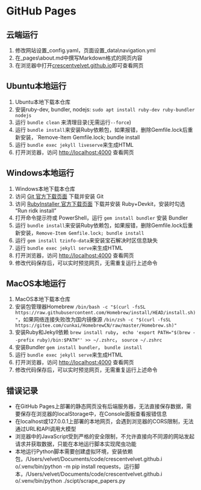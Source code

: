 # GitHub Pages

## 云端运行

1. 修改网站设置_config.yaml，页面设置_data\navigation.yml
2. 在_pages\about.md中撰写Markdown格式的网页内容
3. 在浏览器中打开[crescentvelvet.github.io](crescentvelvet.github.io)即可查看网页

## Ubuntu本地运行

1. Ubuntu本地下载本仓库
2. 安装ruby-dev, bundler, nodejs: `sudo apt install ruby-dev ruby-bundler nodejs`
3. 运行 `bundle clean` 来清理目录(无需运行`--force`)
4. 运行 `bundle install`来安装Ruby依赖包，如果报错，删除Gemfile.lock后重新安装，`Remove-Item Gemfile.lock; bundle install
5. 运行 `bundle exec jekyll liveserve`来生成HTML
6. 打开浏览器，访问 [http://localhost:4000](http://localhost:4000) 查看网页

## Windows本地运行

1. Windows本地下载本仓库
2. 访问 [Git 官方下载页面](https://git-scm.com/downloads) 下载并安装 Git
3. 访问 [RubyInstaller 官方下载页面](https://rubyinstaller.org/downloads/) 下载并安装 Ruby+Devkit，安装时勾选 “Run ridk install”
4. 打开命令提示符或 PowerShell，运行 `gem install bundler` 安装 Bundler
5. 运行 `bundle install`来安装Ruby依赖包，如果报错，删除Gemfile.lock后重新安装，`Remove-Item Gemfile.lock; bundle install`
6. 运行 `gem install tzinfo-data`来安装宝石解决时区信息缺失
7. 运行 `bundle exec jekyll serve`来生成HTML
8. 打开浏览器，访问 [http://localhost:4000](http://localhost:4000) 查看网页
9. 修改代码保存后，可以实时预览网页，无需重复运行上述命令

## MacOS本地运行

1. MacOS本地下载本仓库
2. 安装包管理器Homebrew `/bin/bash -c "$(curl -fsSL https://raw.githubusercontent.com/Homebrew/install/HEAD/install.sh)"`，如果网络连接失败改为国内镜像源 `/bin/zsh -c "$(curl -fsSL https://gitee.com/cunkai/HomebrewCN/raw/master/Homebrew.sh)"`
3. 安装Ruby和Jekyll依赖 `brew install ruby`， `echo 'export PATH="$(brew --prefix ruby)/bin:$PATH"' >> ~/.zshrc`， `source ~/.zshrc`
4. 安装Bundler `gem install bundler`， `bundle install`
5. 运行 `bundle exec jekyll serve`来生成HTML
6. 打开浏览器，访问 [http://localhost:4000](http://localhost:4000) 查看网页
7. 修改代码保存后，可以实时预览网页，无需重复运行上述命令

## 错误记录
- 在GitHub Pages上部署的静态网页没有后端服务器，无法直接保存数据，需要保存在浏览器的localStorage中，在Console面板查看报错信息
- 在localhost或127.0.0.1上部署的本地网页，会遇到浏览器的CORS限制，无法通过URL和API调用大模型
- 浏览器中的JavaScript受到严格的安全限制，不允许直接向不同源的网站发起请求并获取数据，只能在本地运行脚本实现爬虫功能
- 本地运行Python脚本需要创建虚拟环境，安装依赖包，/Users/velvet/Documents/code/crescentvelvet.github.i
o/.venv/bin/python -m pip install requests，运行脚本，/Users/velvet/Documents/code/crescentvelvet.github.i
o/.venv/bin/python ./scipt/scrape_papers.py